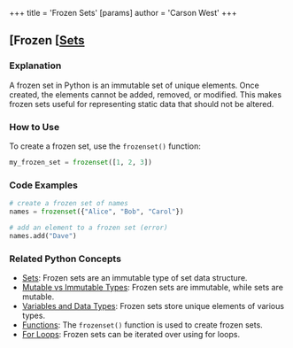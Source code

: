+++
 title = 'Frozen Sets'
[params]
	author = 'Carson West'
+++
## [Frozen [[Sets](./../frozen-[[sets/)

### Explanation
A frozen set in Python is an immutable set of unique elements. Once created, the elements cannot be added, removed, or modified. This makes frozen sets useful for representing static data that should not be altered.

### How to Use
To create a frozen set, use the `frozenset()` function:

```python
my_frozen_set = frozenset([1, 2, 3])
```

### Code Examples
```python
# create a frozen set of names
names = frozenset({"Alice", "Bob", "Carol"})

# add an element to a frozen set (error)
names.add("Dave")
```

### Related Python Concepts
- [Sets](./../sets/): Frozen sets are an immutable type of set data structure.
- [Mutable vs Immutable Types](./../mutable-vs-immutable-types/): Frozen sets are immutable, while sets are mutable.
- [Variables and Data Types](./../variables-and-data-types/): Frozen sets store unique elements of various types.
- [Functions](./../functions/): The `frozenset()` function is used to create frozen sets.
- [For Loops](./../for-loops/): Frozen sets can be iterated over using for loops.